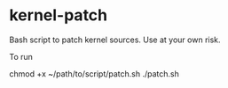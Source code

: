 # kernel-patch

Bash script to patch kernel sources.
Use at your own risk.

To run 
 
 chmod +x ~/path/to/script/patch.sh
 ./patch.sh


